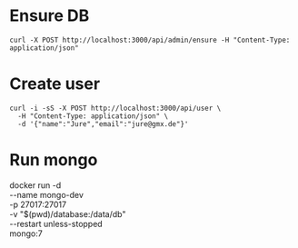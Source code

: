 # Ensure DB
```
curl -X POST http://localhost:3000/api/admin/ensure -H "Content-Type: application/json"
```

# Create user
```curl
curl -i -sS -X POST http://localhost:3000/api/user \
  -H "Content-Type: application/json" \
  -d '{"name":"Jure","email":"jure@gmx.de"}'
```


# Run mongo
docker run -d \
  --name mongo-dev \
  -p 27017:27017 \
  -v "$(pwd)/database:/data/db" \
  --restart unless-stopped \
  mongo:7